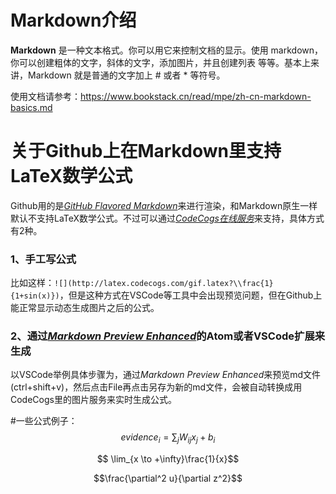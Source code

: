 # Markdown介绍
**Markdown** 是一种文本格式。你可以用它来控制文档的显示。使用 markdown，你可以创建粗体的文字，斜体的文字，添加图片，并且创建列表 等等。基本上来讲，Markdown 就是普通的文字加上 # 或者 * 等符号。

使用文档请参考：https://www.bookstack.cn/read/mpe/zh-cn-markdown-basics.md

# 关于Github上在Markdown里支持LaTeX数学公式
Github用的是[*GitHub Flavored Markdown*](https://github.github.com/gfm/)来进行渲染，和Markdown原生一样默认不支持LaTeX数学公式。不过可以通过[*CodeCogs在线服务*](http://latex.codecogs.com/)来支持，具体方式有2种。
### 1、手工写公式
比如这样：`![](http://latex.codecogs.com/gif.latex?\\frac{1}{1+sin(x)})`，但是这种方式在VSCode等工具中会出现预览问题，但在Github上能正常显示动态生成图片之后的公式。
### 2、通过[*Markdown Preview Enhanced*](https://shd101wyy.github.io/markdown-preview-enhanced/)的Atom或者VSCode扩展来生成
以VSCode举例具体步骤为，通过*Markdown Preview Enhanced*来预览md文件(ctrl+shift+v)，然后点击File再点击另存为新的md文件，会被自动转换成用CodeCogs里的图片服务来实时生成公式。

#一些公式例子：
$$ evidence_{i}=\sum_{j}W_{ij}x_{j}+b_{i} $$

$$ \lim_{x \to +\infty}\frac{1}{x}$$

$$\frac{\partial^2 u}{\partial z^2}$$
   